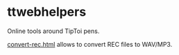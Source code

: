 # ttwebhelpers

Online tools around TipToi pens.

[convert-rec.html](convert-rec.html) allows to convert REC files to WAV/MP3.
